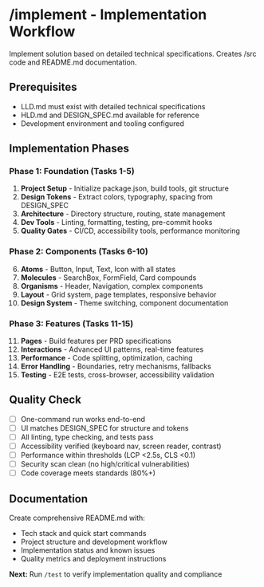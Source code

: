 # /implement - Implementation Workflow

Implement solution based on detailed technical specifications. Creates /src code and README.md documentation.

## Prerequisites
- LLD.md must exist with detailed technical specifications
- HLD.md and DESIGN_SPEC.md available for reference
- Development environment and tooling configured

## Implementation Phases

### Phase 1: Foundation (Tasks 1-5)
1. **Project Setup** - Initialize package.json, build tools, git structure
2. **Design Tokens** - Extract colors, typography, spacing from DESIGN_SPEC
3. **Architecture** - Directory structure, routing, state management
4. **Dev Tools** - Linting, formatting, testing, pre-commit hooks
5. **Quality Gates** - CI/CD, accessibility tools, performance monitoring

### Phase 2: Components (Tasks 6-10) 
6. **Atoms** - Button, Input, Text, Icon with all states
7. **Molecules** - SearchBox, FormField, Card compounds
8. **Organisms** - Header, Navigation, complex components
9. **Layout** - Grid system, page templates, responsive behavior
10. **Design System** - Theme switching, component documentation

### Phase 3: Features (Tasks 11-15)
11. **Pages** - Build features per PRD specifications
12. **Interactions** - Advanced UI patterns, real-time features
13. **Performance** - Code splitting, optimization, caching
14. **Error Handling** - Boundaries, retry mechanisms, fallbacks
15. **Testing** - E2E tests, cross-browser, accessibility validation

## Quality Check
- [ ] One-command run works end-to-end
- [ ] UI matches DESIGN_SPEC for structure and tokens
- [ ] All linting, type checking, and tests pass
- [ ] Accessibility verified (keyboard nav, screen reader, contrast)
- [ ] Performance within thresholds (LCP <2.5s, CLS <0.1)
- [ ] Security scan clean (no high/critical vulnerabilities)
- [ ] Code coverage meets standards (80%+)

## Documentation
Create comprehensive README.md with:
- Tech stack and quick start commands
- Project structure and development workflow  
- Implementation status and known issues
- Quality metrics and deployment instructions

**Next:** Run `/test` to verify implementation quality and compliance